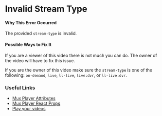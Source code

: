 # Invalid Stream Type

#### Why This Error Occurred

The provided `stream-type` is invalid.

#### Possible Ways to Fix It

If you are a viewer of this video there is not much you can do. The owner of the
video will have to fix this issue.

If you are the owner of this video make sure the `stream-type` is one of the
following: `on-demand`, `live`, `ll-live`, `live:dvr`, or `ll-live:dvr`.

### Useful Links

- [Mux Player Attributes](https://github.com/muxinc/elements/tree/main/packages/mux-player#attributes)
- [Mux Player React Props](https://github.com/muxinc/elements/tree/main/packages/mux-player-react#props)
- [Play your videos](https://docs.mux.com/guides/video/play-your-videos)
